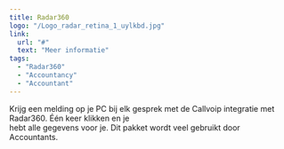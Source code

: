 ```yaml
---
title: Radar360
logo: "/Logo_radar_retina_1_uylkbd.jpg"
link:
  url: "#"
  text: "Meer informatie"
tags:
  - "Radar360"
  - "Accountancy"
  - "Accountant"
---
```

Krijg een melding op je PC bij elk gesprek met de Callvoip integratie met Radar360. Één keer klikken en je<br>
hebt alle gegevens voor je. Dit pakket wordt veel gebruikt door Accountants.
